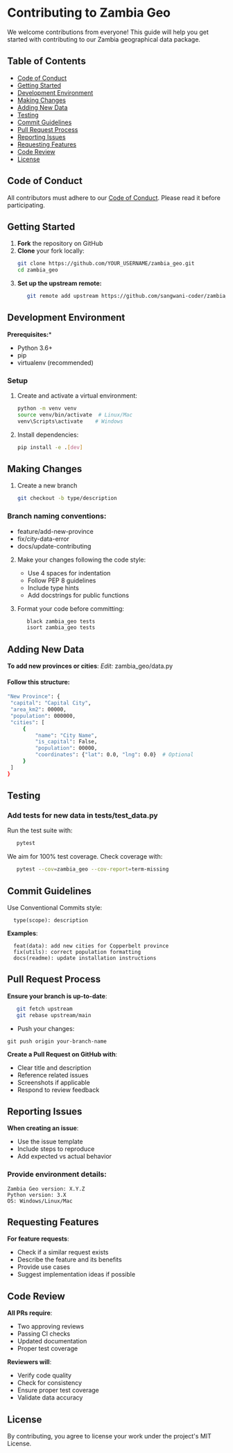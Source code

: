 # Contributing to Zambia Geo

We welcome contributions from everyone! This guide will help you get started with contributing to our Zambia geographical data package.

## Table of Contents
- [Code of Conduct](#code-of-conduct)
- [Getting Started](#getting-started)
- [Development Environment](#development-environment)
- [Making Changes](#making-changes)
- [Adding New Data](#adding-new-data)
- [Testing](#testing)
- [Commit Guidelines](#commit-guidelines)
- [Pull Request Process](#pull-request-process)
- [Reporting Issues](#reporting-issues)
- [Requesting Features](#requesting-features)
- [Code Review](#code-review)
- [License](#license)

## Code of Conduct

All contributors must adhere to our [Code of Conduct](CODE_OF_CONDUCT.md). Please read it before participating.

## Getting Started

1. **Fork** the repository on GitHub
2. **Clone** your fork locally:
   ```bash
   git clone https://github.com/YOUR_USERNAME/zambia_geo.git
   cd zambia_geo
   
3. **Set up the upstream remote:**
   ```bash
      git remote add upstream https://github.com/sangwani-coder/zambia_geo.git

## Development Environment

**Prerequisites:***
- Python 3.6+
- pip
- virtualenv (recommended)

### Setup
1. Create and activate a virtual environment:
   ```bash
   python -m venv venv
   source venv/bin/activate  # Linux/Mac
   venv\Scripts\activate    # Windows
2. Install dependencies:
   ```bash
   pip install -e .[dev]

## Making Changes
1. Create a new branch
   ```bash
   git checkout -b type/description

### Branch naming conventions:
   - feature/add-new-province
   - fix/city-data-error
   - docs/update-contributing

2. Make your changes following the code style:
   - Use 4 spaces for indentation
   - Follow PEP 8 guidelines
   - Include type hints
   - Add docstrings for public functions
  
3. Format your code before committing:
   ```bash
      black zambia_geo tests
      isort zambia_geo tests

## Adding New Data
**To add new provinces or cities**:
*Edit:* zambia_geo/data.py
   #### Follow this structure:
   ```bash
   "New Province": {
    "capital": "Capital City",
    "area_km2": 00000,
    "population": 000000,
    "cities": [
        {
            "name": "City Name",
            "is_capital": False,
            "population": 00000,
            "coordinates": {"lat": 0.0, "lng": 0.0}  # Optional
        }
    ]
}
```
## Testing
### Add tests for new data in tests/test_data.py
Run the test suite with:
```bash
   pytest
```

We aim for 100% test coverage. Check coverage with:
```bash
   pytest --cov=zambia_geo --cov-report=term-missing
```

## Commit Guidelines
Use Conventional Commits style:
      
      type(scope): description
      
**Examples**:

      feat(data): add new cities for Copperbelt province
      fix(utils): correct population formatting
      docs(readme): update installation instructions

## Pull Request Process
**Ensure your branch is up-to-date**:
```bash
   git fetch upstream
   git rebase upstream/main
```
* Push your changes:
```
git push origin your-branch-name
```
**Create a Pull Request on GitHub with**:
- Clear title and description
- Reference related issues
- Screenshots if applicable
- Respond to review feedback

## Reporting Issues
**When creating an issue**:
- Use the issue template
- Include steps to reproduce
- Add expected vs actual behavior
### Provide environment details:
```
Zambia Geo version: X.Y.Z
Python version: 3.X
OS: Windows/Linux/Mac
```
## Requesting Features
**For feature requests**:
- Check if a similar request exists
- Describe the feature and its benefits
- Provide use cases
- Suggest implementation ideas if possible

## Code Review
**All PRs require**:
- Two approving reviews
- Passing CI checks
- Updated documentation
- Proper test coverage

**Reviewers will**:
- Verify code quality
- Check for consistency
- Ensure proper test coverage
- Validate data accuracy

## License
By contributing, you agree to license your work under the project's MIT License.

